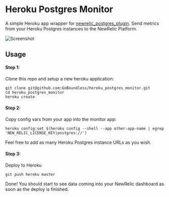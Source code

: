 Heroku Postgres Monitor
========================

A simple Heroku app wrapper for [newrelic_postgres_plugin](https://github.com/GoBoundless/newrelic_postgres_plugin). Send metrics from your Heroku Postgres instances to the NewRelic Platform.

![Screenshot](https://raw.github.com/GoBoundless/heroku_postgres_monitor/master/screenshot.png "Screenshot")

Usage
------------------------

#### Step 1:
Clone this repo and setup a new heroku application:
```
git clone git@github.com:GoBoundless/heroku_postgres_monitor.git
cd heroku_postgres_monitor
heroku create
```
#### Step 2:
Copy config vars from your app into the monitor app:

```
heroku config:set $(heroku config --shell --app other-app-name | egrep 'NEW_RELIC_LICENSE_KEY|postgres://')
```

Feel free to add as many Heroku Postgres instance URLs as you wish.

#### Step 3:
Deploy to Heroku
```
git push heroku master
```

Done! You should start to see data coming into your NewRelic dashboard as soon as the deploy is finished.
